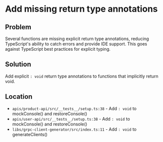# Add missing return type annotations

## Problem

Several functions are missing explicit return type annotations, reducing TypeScript's ability to catch errors and provide IDE support. This goes against TypeScript best practices for explicit typing.

## Solution

Add explicit `: void` return type annotations to functions that implicitly return void.

## Location

- `apis/product-api/src/__tests__/setup.ts:38` - Add `: void` to mockConsole() and restoreConsole()
- `apis/user-api/src/__tests__/setup.ts:38` - Add `: void` to mockConsole() and restoreConsole()
- `libs/grpc-client-generator/src/index.ts:11` - Add `: void` to generateClients()